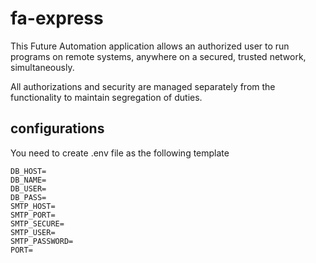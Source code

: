 # fa-express

This Future Automation application allows an authorized user to run programs on remote systems, anywhere on a secured, trusted network, simultaneously.

All authorizations and security are managed separately from the functionality to maintain segregation of duties.

## configurations
You need to create .env file as the following template

```dotenv
DB_HOST=
DB_NAME=
DB_USER=
DB_PASS=
SMTP_HOST=
SMTP_PORT=
SMTP_SECURE=
SMTP_USER=
SMTP_PASSWORD=
PORT=
``` 
